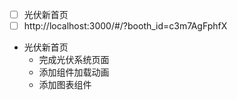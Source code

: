 - [ ] 光伏新首页
- [ ] http://localhost:3000/#/?booth_id=c3m7AgFphfX

- 光伏新首页
	- 完成光伏系统页面
	- 添加组件加载动画
	- 添加图表组件
